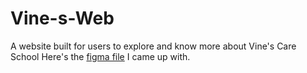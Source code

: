 # Vine-s-Web
A website built for users to explore and know more about Vine's Care School
Here's the [figma file](https://www.figma.com/file/5K6iDVBtYMDy1uqxKzZxwX/School-Web?node-id=0%3A1&t=AnKIgPHBWln1AlgC-1) I came up with.
